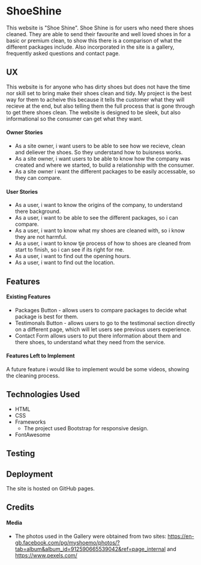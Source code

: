# ShoeShine

This website is "Shoe Shine". Shoe Shine is for users who need there shoes cleaned. They are able to send their favourite and well loved shoes in for a basic or premium clean, to show this there is a comparison of what the different packages include. Also incorporated in the site is a gallery, frequently asked questions and contact page. 
 
## UX
 
This website is for anyone who has dirty shoes but does not have the time nor skill set to bring make their shoes clean and tidy. My project
is the best way for them to acheive this because it tells the customer what they will recieve at the end, but also telling them the full process
that is gone through to get there shoes clean. The website is designed to be sleek, but also informational so the consumer can get what they want.  

#### Owner Stories

- As a site owner, i want users to be able to see how we recieve, clean and deliever the shoes. So they understand how to buisness works.
- As a site owner, i want users to be able to know how the company was created and where we started, to build a relationship with the consumer.
- As a site owner i want the different packages to be easily accessable, so they can compare.

#### User Stories

- As a user, i want to know the origins of the company, to understand there background.
- As a user, i want to be able to see the different packages, so i can compare.
- As a user, i want to know what my shoes are cleaned with, so i know they are not harmful.
- As a user, i want to know tje process of how to shoes are cleaned from start to finish, so i can see if its right for me.
- As a user, i want to find out the opening hours.
- As a user, i want to find out the location.

## Features

#### Existing Features

- Packages Button - allows users to compare packages to decide what package is best for them.
- Testimonals Button - allows users to go to the testimonal section directly on a different page, which will let users see previous users experience.
- Contact Form allows users to put there information about them and there shoes, to understand what they need from the service.

#### Features Left to Implement

A future feature i would like to implement would be some videos, showing the cleaning process. 

## Technologies Used

- HTML 
- CSS
- Frameworks
  - The project used Bootstrap for responsive design.
- FontAwesome

## Testing


## Deployment

The site is hosted on GitHub pages.

## Credits

#### Media

* The photos used in the Gallery were obtained from two sites: https://en-gb.facebook.com/pg/myshoemo/photos/?tab=album&album_id=912590665539042&ref=page_internal and https://www.pexels.com/